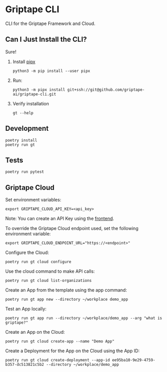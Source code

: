 # Griptape CLI

CLI for the Griptape Framework and Cloud.

## Can I Just Install the CLI?

Sure!

1. Install [pipx](https://github.com/pypa/pipx)
   ```
   python3 -m pip install --user pipx
   ```
1. Run:
   ```shell
   python3 -m pipx install git+ssh://git@github.com/griptape-ai/griptape-cli.git
   ```
1. Verify installation
   ```
   gt --help
   ```

## Development

```shell
poetry install
poetry run gt
```

## Tests

```shell
poetry run pytest
```

## Griptape Cloud

Set environment variables:

```shell
export GRIPTAPE_CLOUD_API_KEY=<api_key>
```

Note: You can create an API Key using the [frontend](https://cloud.griptape.ai/).

To override the Griptape Cloud endpoint used, set the following environment variable:

```shell
export GRIPTAPE_CLOUD_ENDPOINT_URL="https://<endpoint>"
```

Configure the Cloud:

```shell
poetry run gt cloud configure
```

Use the cloud command to make API calls:

```shell
poetry run gt cloud list-organizations
```

Create an App from the template using the app command:

```shell
poetry run gt app new --directory ~/workplace demo_app
```

Test an App locally:

```shell
poetry run gt app run --directory ~/workplace/demo_app --arg "what is griptape?"
```

Create an App on the Cloud:

```shell
poetry run gt cloud create-app --name "Demo App"
```

Create a Deployment for the App on the Cloud using the App ID:

```shell
poetry run gt cloud create-deployment --app-id ee95ba10-9e29-4759-b357-dc513821c5b2 --directory ~/workplace/demo_app
```
